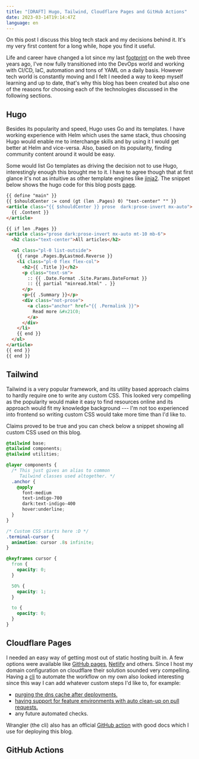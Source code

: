 ```yaml
---
title: "[DRAFT] Hugo, Tailwind, Cloudflare Pages and GitHub Actions"
date: 2023-03-14T19:14:47Z
language: en
---
```


On this post I discuss this blog tech stack and my decisions behind it. It's my very first content for a long while, hope you find it useful.

<!--more-->

Life and career have changed a lot since my last [footprint](https://medium.com/sysvale/iac-infraestrutura-como-c%C3%B3digo-c514a869b88d) on the web three years ago, I've now fully transitioned into the DevOps world and working with CI/CD, IaC, automation and tons of YAML on a daily basis. However tech world is constantly moving and I felt I needed a way to keep myself learning and up to date, that's why this blog has been created but also one of the reasons for choosing each of the technologies discussed in the following sections.

## Hugo

Besides its popularity and speed, Hugo uses Go and its templates. I have working experience with Helm which uses the same stack, thus choosing Hugo would enable me to interchange skills and by using it I would get better at Helm and vice-versa. Also, based on its popularity, finding community content around it would be easy.

Some would list Go templates as driving the decision not to use Hugo, interestingly enough this brought me to it. I have to agree though that at first glance it's not as intuitive as other template engines like [jinja2](https://jinja.palletsprojects.com/en/3.1.x/templates/). The snippet below shows the hugo code for this blog posts [page](/blog).

```html
{{ define "main" }}
{{ $shouldCenter := cond (gt (len .Pages) 0) "text-center" "" }}
<article class="{{ $shouldCenter }} prose  dark:prose-invert mx-auto">
  {{ .Content }}
</article>

{{ if len .Pages }}
<article class="prose dark:prose-invert mx-auto mt-10 mb-6">
  <h2 class="text-center">All articles</h2>

  <ul class="pl-0 list-outside">
    {{ range .Pages.ByLastmod.Reverse }}
    <li class="pl-0 flex flex-col">
      <h2>{{ .Title }}</h2>
      <p class="text-sm">
        :: {{ .Date.Format .Site.Params.DateFormat }}
        :: {{ partial "minread.html" . }}
      </p>
      <p>{{ .Summary }}</p>
      <div class="not-prose">
        <a class="anchor" href="{{ .Permalink }}">
          Read more &#x21C0;
        </a>
      </div>
    </li>
    {{ end }}
  </ul>
</article>
{{ end }}
{{ end }}
```

## Tailwind

Tailwind is a very popular framework, and its utility based approach claims to hardly require one to write any custom CSS. This looked very compelling as the popularity would make it easy to find resources online and its approach would fit my knowledge background --- I'm not too experienced into frontend so writing custom CSS would take more time than I'd like to.

Claims proved to be true and you can check below a snippet showing all custom CSS used on this blog.

```scss
@tailwind base;
@tailwind components;
@tailwind utilities;

@layer components {
  /* This just gives an alias to common
     Tailwind classes used altogether. */
  .anchor {
    @apply
      font-medium
      text-indigo-700
      dark:text-indigo-400
      hover:underline;
  }
}

/* Custom CSS starts here :D */
.terminal-cursor {
  animation: cursor .8s infinite;
}

@keyframes cursor {
  from {
    opacity: 0;
  }

  50% {
    opacity: 1;
  }

  to {
    opacity: 0;
  }
}
```

## Cloudflare Pages

I needed an easy way of getting most out of static hosting built in. A few options were available like [GitHub pages](https://pages.github.com/), [Netlify](https://www.netlify.com/) and others. Since I host my domain configuration on cloudflare their solution sounded very compelling. Having a [cli](https://developers.cloudflare.com/workers/wrangler/) to automate the workflow on my own also looked interesting since this way I can add whatever custom steps I'd like to, for example:

- [purging the dns cache after deployments.](https://github.com/o-leolleo/blog/blob/main/.github/workflows/cicd.yml#L85)
- [having support for feature environments with auto clean-up on pull requests.](https://github.com/o-leolleo/blog/blob/main/.github/workflows/clean-up.yml)
- any future automated checks.

Wrangler (the cli) also has an official [GitHub action](https://github.com/marketplace/actions/deploy-to-cloudflare-workers-with-wrangler) with good docs which I use for deploying this blog.

## GitHub Actions
